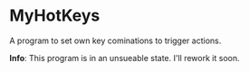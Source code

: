 MyHotKeys
=========

A program to set own key cominations to trigger actions.

**Info**: This program is in an unsueable state. I'll rework it soon.
